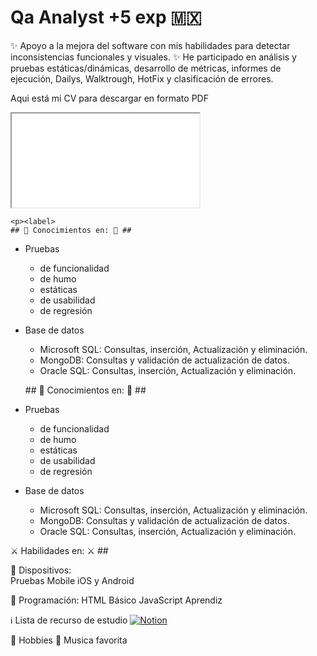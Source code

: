 <html lang="es">
  <head>
    <meta charset="utf-8" />
    <meta http-equiv="x-ua-compatible" content="ie=edge" />
    <meta name="viewport" content="width=device-width, initial-scale=1" />
    <title>Espacio para documentar mis conocimientos y habilidades  </title>
  </head>
  <body>  
    <h1>Qa Analyst +5 exp 🇲🇽</h1>
    <p><label>
    ✨ Apoyo a la mejora del software con mis habilidades para detectar inconsistencias funcionales y visuales.
    ✨ He participado en análisis y pruebas estáticas/dinámicas, desarrollo de métricas, informes de ejecución, Dailys, Walktrough, HotFix y clasificación de errores. </label></p>
    <p><label>Aqui está mi CV para descargar en formato PDF</label></p>
    <iframe src="file:///C:/Users/Lizz/Documents/GitHub/LizzVillasenorV.github.io/pdfjs-4.0.379-dist/web/viewer.html?file=C:\Users\Lizz\Documents\GitHub\LizzVillasenorV.github.io\resources\QA MX - LIZBET VILLASEÑOR VINAGRE.pdf"></iframe>

    <p><label>
    ## 🧠 Conocimientos en: 🧠 ##  
- Pruebas
  - de funcionalidad  
  - de humo  
  - estáticas  
  - de usabilidad  
  - de regresión  

- Base de datos
  -   Microsoft SQL: Consultas, inserción, Actualización y eliminación.
  -   MongoDB: Consultas y validación de actualización de datos.
  -   Oracle SQL: Consultas, inserción, Actualización y eliminación.
    
    </label></p>

    <p><label>
    ## 🧠 Conocimientos en: 🧠 ##  
- Pruebas
  - de funcionalidad  
  - de humo  
  - estáticas  
  - de usabilidad  
  - de regresión  

- Base de datos
  -   Microsoft SQL: Consultas, inserción, Actualización y eliminación.
  -   MongoDB: Consultas y validación de actualización de datos.
  -   Oracle SQL: Consultas, inserción, Actualización y eliminación.
    
    </label></p>
 <p><label>
    ⚔️ Habilidades en: ⚔️ ##  

📱 Dispositivos:  
Pruebas Mobile iOS y Android

💁 Programación:
HTML Básico
JavaScript Aprendiz

ℹ️ Lista de recurso de estudio 
[![Notion](https://img.shields.io/badge/Notion-000000?style=for-the-badge&logo=notion&logoColor=white)](https://lizzvillasenorv.notion.site/de80c2eeaa4c4ad981f8d6eac6f034b5?v=6942a493cb9448a0a19868086108e914&pvs=4)   

🎵 Hobbies 💃
Musica favorita  


 </label></p>
  </body>
</html>